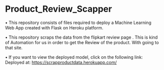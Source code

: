 # Product_Review_Scapper

• This repository consists of files required to deploy a Machine Learning Web App created with Flask on Heroku platform.

• This repository scraps the data from the flipkart review page . This is kind of Automation for us in order to get the Review of the product. With going to that site.

• If you want to view the deployed model, click on the following link:
Deployed at: https://scrapproductdata.herokuapp.com/ 


